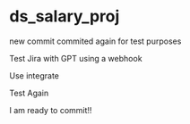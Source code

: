 # ds_salary_proj
new commit
commited again for test purposes


Test Jira with GPT using a webhook

Use integrate

Test Again

I am ready to commit!!
